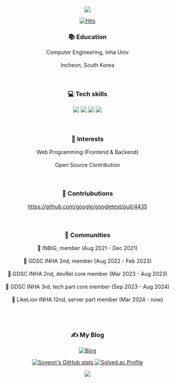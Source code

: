 <div align="center"/>
<img src="https://capsule-render.vercel.app/api?type=waving&height=200&text=Soyeon%20Kim!&color=0:ff9a9e,100:fecfef&animation=scaleIn"/>
  
[![Hits](https://hits.seeyoufarm.com/api/count/incr/badge.svg?url=https%3A%2F%2Fgithub.com%2Fkaswhy&count_bg=%23CCC2FF&title_bg=%23FF98CB&icon=&icon_color=%23FFFFFF&title=%28*%CB%8A%E1%B5%95%CB%8B*%29%EF%BE%89&edge_flat=false)](https://hits.seeyoufarm.com)

### :books: Education
Computer Engineering, Inha Univ<br/><br/>
Incheon, South Korea<br/>
<br/><br/>

### :computer: Tech skills
<img src="https://img.shields.io/badge/C++-00599C?style=flat-square&logo=Cplusplus&logoColor=white"/></a>
<img src="https://img.shields.io/badge/React-61DAFB?style=flat-square&logo=React&logoColor=white"/></a>
<img src="https://img.shields.io/badge/Django-092E20?style=flat-square&logo=Django&logoColor=white"/></a>
<img src="https://img.shields.io/badge/SpringBoot-6DB33F?style=flat-square&logo=springboot&logoColor=white"/></a>
<br/><br/><br/>

### :baby_chick: Interests
Web Programming (Frontend & Backend)<br/><br/>
Open Source Contribution<br/>
<br/><br/>

### :hatching_chick: Contriubutions
https://github.com/google/googletest/pull/4435<br/>
<br/><br/>

### :hatched_chick: Communities
:pushpin: INBIG, member (Aug 2021 - Dec 2021)<br/><br/>
:pushpin: GDSC INHA 2nd, member (Aug 2022 - Feb 2023)<br/><br/>
:pushpin: GDSC INHA 2nd, devRel core member (Mar 2023 - Aug 2023)<br/><br/>
:pushpin: GDSC INHA 3rd, tech part core member (Sep 2023 - Aug 2024)<br/><br/>
:pushpin: LikeLion INHA 12nd, server part member (Mar 2024 - now)<br/><br/>
<br/><br/>

### :writing_hand: My Blog
<a href="https://velog.io/@kaswhy/posts)" target="_blank">
<img alt="Blog" src ="https://img.shields.io/badge/Blog-20C997.svg?&style=flat-square&logo=velog&logoColor=white"/>

![Soyeon's GitHub stats](https://github-readme-stats.vercel.app/api?username=kaswhy&show_icons=true&theme=dracula)
[![Solved.ac Profile](http://mazassumnida.wtf/api/v2/generate_badge?boj=lily7472)](https://solved.ac/lily7472/)
<br/>

<img src="https://capsule-render.vercel.app/api?type=waving&section=footer&height=200&color=0:ff9a9e,100:fecfef"/>
